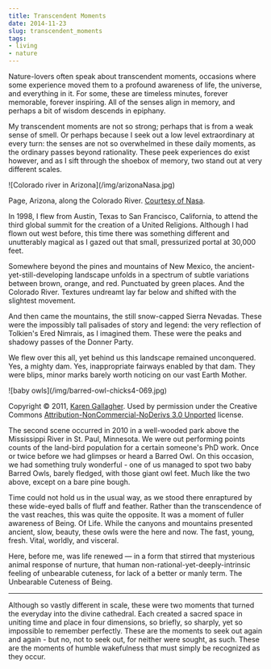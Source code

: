 ```yaml
---
title: Transcendent Moments
date: 2014-11-23
slug: transcendent_moments
tags:
- living
- nature
---
```


Nature-lovers often speak about transcendent moments, occasions where some
experience moved them to a profound awareness of life, the universe, and
everything in it. For some, these are timeless minutes, forever memorable,
forever inspiring. All of the senses align in memory, and perhaps a bit of
wisdom descends in epiphany.

My transcendent moments are not so strong; perhaps that is from a weak sense of
smell. Or perhaps because I seek out a low level extraordinary at every turn:
the senses are not so overwhelmed in these daily moments, as the ordinary passes
beyond rationality. These peek experiences do exist however, and as I sift
through the shoebox of memory, two stand out at very different scales.

<div class="image">
![Colorado river in Arizona](/img/arizonaNasa.jpg)

Page, Arizona, along the Colorado River. [Courtesy
of Nasa](https://www.dvidshub.net/image/855668/page-arizona-image-day#.VHEMwMkXJx1).
</div>

<!-- truncate -->

In 1998, I flew from Austin, Texas to San Francisco, California, to attend the
third global summit for the creation of a United Religions.  Although I had
flown out west before, this time there was something different and unutterably
magical as I gazed out that small, pressurized portal at 30,000 feet.

Somewhere beyond the pines and mountains of New Mexico, the
ancient-yet-still-developing landscape unfolds in a spectrum of subtle
variations between brown, orange, and red. Punctuated by green places. And the
Colorado River. Textures undreamt lay far below and shifted with the slightest
movement.

And then came the mountains, the still snow-capped Sierra Nevadas. These were
the impossibly tall palisades of story and legend: the very reflection of
Tolkien's Ered Nimrais, as I imagined them. These were the peaks and shadowy
passes of the Donner Party.

We flew over this all, yet behind us this landscape remained unconquered. Yes, a
mighty dam. Yes, inappropriate fairways enabled by that dam. They were blips,
minor marks barely worth noticing on our vast Earth Mother.

<div class="image">
![baby owls](/img/barred-owl-chicks4-069.jpg)

Copyright © 2011, [Karen
Gallagher](https://morningjoy.wordpress.com/2011/02/23/owl-babies/). Used by
permission under the Creative Commons  [Attribution-NonCommercial-NoDerivs 3.0
Unported](http://creativecommons.org/licenses/by-nc-nd/3.0/) license.
</div>

The second scene occurred in 2010 in a well-wooded park above the Mississippi
River in St. Paul, Minnesota. We were out performing points counts of the
land-bird population for a certain someone's PhD work. Once or twice before we
had glimpses or heard a Barred Owl. On this occasion, we had something truly
wonderful - one of us managed to spot two baby Barred Owls, barely fledged, with
those giant owl feet. Much like the two above, except on a bare pine bough.

Time could not hold us in the usual way, as we stood there enraptured by these
wide-eyed balls of fluff and feather. Rather than the transcendence of the vast
reaches, this was quite the opposite. It was a moment of fuller awareness of
Being. Of Life. While the canyons and mountains presented ancient, slow, beauty,
these owls were the here and now. The fast, young, fresh. Vital, worldly, and
visceral.

Here, before me, was life renewed &mdash; in a form that stirred that mysterious
animal response of nurture, that human non-rational-yet-deeply-intrinsic feeling
of unbearable cuteness,  for lack of a better or manly term. The Unbearable
Cuteness of Being.

---

Although so vastly different in scale, these were two moments that turned the
everyday into the divine cathedral. Each created a sacred space in uniting time
and place in four dimensions, so briefly, so sharply, yet so impossible to
remember perfectly. These are the moments to seek out again and again - but no,
not to seek out, for neither were sought, as such. These are the moments of
humble wakefulness that must simply be recognized as they occur.

